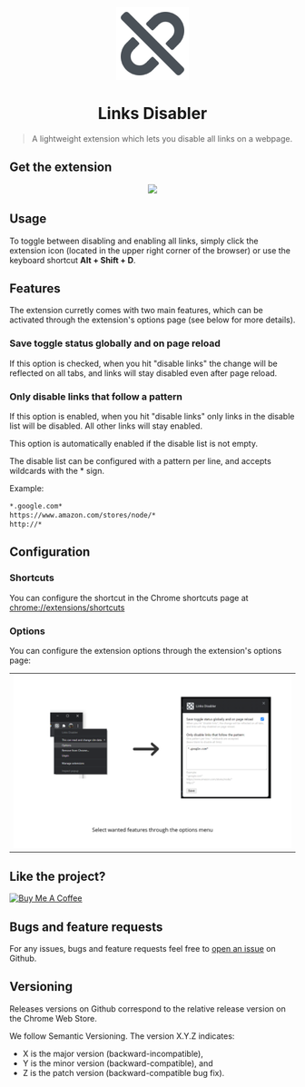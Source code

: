 <p align="center"><img height="128" width="128" src="icons/icon128.png" alt="Links Disabler" />
</p>
<h1 align="center">Links Disabler</h1>

> A lightweight extension which lets you disable all links on a webpage. 


## Get the extension

<p align="center"><a href="https://chrome.google.com/webstore/detail/links-disabler/dpgcehldjbcfejamdkfaeoamlpjlhbig?hl=en"><img src="https://developer.chrome.com/webstore/images/ChromeWebStore_BadgeWBorder_v2_206x58.png" width="206"></a></p>


## Usage
To toggle between disabling and enabling all links, simply click the extension icon (located in the upper right corner of the browser) or use the keyboard shortcut **Alt + Shift + D**.

## Features
The extension curretly comes with two main features, which can be activated through the extension's options page (see below for more details).

### Save toggle status globally and on page reload
If this option is checked, when you hit "disable links" the change will be reflected on all tabs, and links will stay disabled even after page reload.

### Only disable links that follow a pattern
If this option is enabled, when you hit "disable links" only links in the disable list will be disabled. All other links will stay enabled.

This option is automatically enabled if the disable list is not empty.

The disable list can be configured with a pattern per line, and accepts wildcards with the * sign. 

Example:
```
*.google.com*
https://www.amazon.com/stores/node/*
http://*
```

## Configuration

### Shortcuts
You can configure the shortcut in the Chrome shortcuts page at [chrome://extensions/shortcuts](chrome://extensions/shortcuts)

### Options
You can configure the extension options through the extension's options page:

<table>
<tr>
<td><img src="images/third.png" alt="links-disabler" width="800" /></td>
</tr>
</table>

## Like the project?
 <a href="https://www.buymeacoffee.com/fabiosang" target="_blank"><img src="https://cdn.buymeacoffee.com/buttons/lato-orange.png" alt="Buy Me A Coffee" width="180"></a>

## Bugs and feature requests
For any issues, bugs and feature requests feel free to [open an issue](https://github.com/fabiosangregorio/links-disabler/issues) on Github.

## Versioning
Releases versions on Github correspond to the relative release version on the Chrome Web Store.

We follow Semantic Versioning. The version X.Y.Z indicates:

* X is the major version (backward-incompatible),
* Y is the minor version (backward-compatible), and
* Z is the patch version (backward-compatible bug fix).
